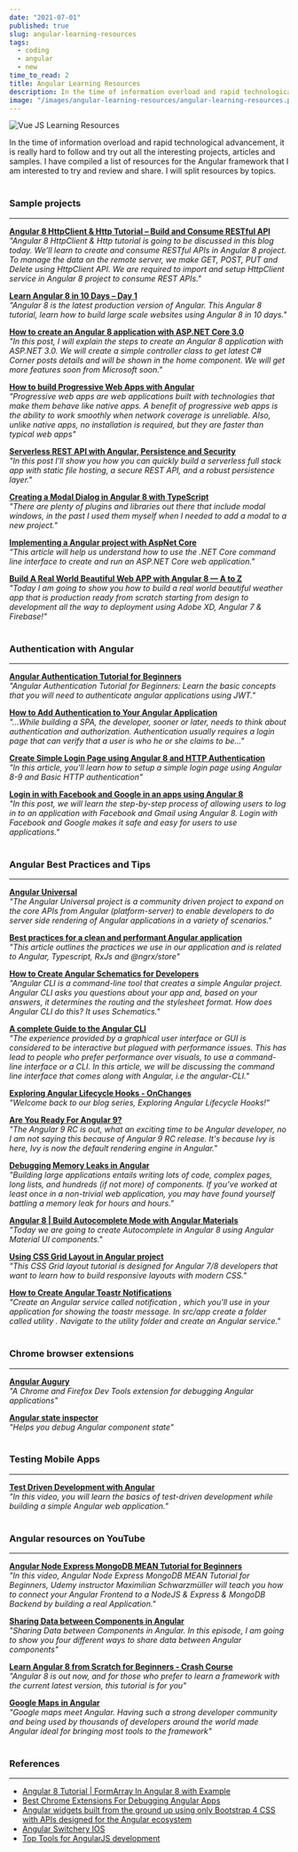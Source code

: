 ```yaml
---
date: "2021-07-01"
published: true
slug: angular-learning-resources
tags:
  - coding
  - angular
  - new
time_to_read: 2
title: Angular Learning Resources
description: In the time of information overload and rapid technological advancement, it is really hard to follow and try out all the interesting projects, articles and samples. I have compiled a list of resources for the Angular framework that I am interested to try and review and share. I will split resources by topics.
image: "/images/angular-learning-resources/angular-learning-resources.png"
---
```


<img src="/images/angular-learning-resources/angular-learning-resources.png" alt="Vue JS Learning Resources"
	title="Vue JS Learning Resources" class="w-100" />

In the time of information overload and rapid technological advancement, it is really hard to follow and try out all the interesting projects, articles and samples. I have compiled a list of resources for the Angular framework that I am interested to try and review and share. I will split resources by topics.
<br>
<br>

### Sample projects

---

<PostResource
  image="/images/angular-learning-resources/p1.png"
  url="https://school.geekwall.in/p/S15Y_x7vr/angular-for-beginners-let-s-build-a-tic-tac-toe-pwa"
  title="Angular for Beginners - Let's build a Tic-Tac-Toe PWA"
  description="Learn the basics of Angular 8 by building a tic-tac-toe game from scratch...Then deploy it as an installable progressive web app (PWA). Go beyond the basics"
/>
<PostResource
  image="/images/angular-learning-resources/p2.png"
  url="http://www.teclogiq.com/blog/angular-todo-application/"
  title="Build an Angular ToDo App with Angular CLI in 6 Easy Steps"
  description="Do you want to learn how to create an Angular ToDo App? Here are 6 easy steps that will help you to create an app with little coding efforts."
  link_text = "Github repo"
  link_url = "https://github.com/sanjay-patel/angular-todo-app"
/>
<PostResource
  image="/images/angular-learning-resources/p3.png"
  url="https://codequs.com/p/rkD7M44FN/building-a-crud-application-with-angular"
  title="Building a CRUD application with Angular"
  description="In this tutorial, you'll learn how to build a CRUD application with Angular."
/>
<PostResource
  image="/images/angular-learning-resources/angular_logo.png"
  url="https://blog.bitsrc.io/component-inheritance-in-angular-acd1215d5dd8"
  title="Component Inheritance in Angular"
  description="Respect the DRY rule! Learn how to write code efficiently using component inheritance"
/>

<PostResource
  image="/images/angular-learning-resources/p4.png"
  url="https://dzone.com/articles/how-to-preview-blobs-with-http-post-and-angular-5"
  title="How to Preview Blobs With HTTP POST and Angular 5"
  description="In this quick but helpful article, a software architect documents how to upload images to a web page using Angular and HTTP POST."
/>

<PostResource
  image="/images/angular-learning-resources/p.png"
  url=""
  title=""
  description=""
/>

**[Angular 8 HttpClient & Http Tutorial – Build and Consume RESTful API](https://morioh.com/p/edce618ab14d)**<br>
_"Angular 8 HttpClient & Http tutorial is going to be discussed in this blog today. We’ll learn to create and consume RESTful APIs in Angular 8 project. To manage the data on the remote server, we make GET, POST, PUT and Delete using HttpClient API. We are required to import and setup HttpClient service in Angular 8 project to consume REST APIs."_

**[Learn Angular 8 in 10 Days – Day 1](https://morioh.com/p/f2ca487d1b4d)**<br>
_"Angular 8 is the latest production version of Angular. This Angular 8 tutorial, learn how to build large scale websites using Angular 8 in 10 days."_

**[How to create an Angular 8 application with ASP.NET Core 3.0](https://morioh.com/p/bb7bec313d4b)**<br>
_"In this post, I will explain the steps to create an Angular 8 application with ASP.NET 3.0. We will create a simple controller class to get latest C# Corner posts details and will be shown in the home component. We will get more features soon from Microsoft soon."_

**[How to build Progressive Web Apps with Angular](https://tinyurl.com/y7gc8f7v)**<br>
_"Progressive web apps are web applications built with technologies that make them behave like native apps. A benefit of progressive web apps is the ability to work smoothly when network coverage is unreliable. Also, unlike native apps, no installation is required, but they are faster than typical web apps"_

**[Serverless REST API with Angular, Persistence and Security](https://tinyurl.com/y8v7dmd2)**<br>
_"In this post I’ll show you how you can quickly build a serverless full stack app with static file hosting, a secure REST API, and a robust persistence layer."_

**[Creating a Modal Dialog in Angular 8 with TypeScript](https://morioh.com/p/f7c1eca2519e)**<br>
_"There are plenty of plugins and libraries out there that include modal windows, in the past I used them myself when I needed to add a modal to a new project."_

**[Implementing a Angular project with AspNet Core](https://tinyurl.com/y6twln4d)**<br>
_"This article will help us understand how to use the .NET Core command line interface to create and run an ASP.NET Core web application."_

**[Build A Real World Beautiful Web APP with Angular 8 — A to Z](https://morioh.com/p/90c9499be4d2)**<br>
_"Today I am going to show you how to build a real world beautiful weather app that is production ready from scratch starting from design to development all the way to deployment using Adobe XD, Angular 7 & Firebase!"_
<br>
<br>

### Authentication with Angular

---

**[Angular Authentication Tutorial for Beginners](https://codequs.com/p/rkZqonrOV/angular-authentication-tutorial-for-beginners)**<br>
_"Angular Authentication Tutorial for Beginners: Learn the basic concepts that you will need to authenticate angular applications using JWT."_

**[How to Add Authentication to Your Angular Application](https://morioh.com/p/ed3e227baa2e)**<br>
_"...While building a SPA, the developer, sooner or later, needs to think about authentication and authorization. Authentication usually requires a login page that can verify that a user is who he or she claims to be..."_

**[Create Simple Login Page using Angular 8 and HTTP Authentication](https://morioh.com/p/7da7955083ea)**<br>
_"In this article, you'll learn how to setup a simple login page using Angular 8-9 and Basic HTTP authentication"_

**[Login in with Facebook and Google in an apps using Angular 8](https://morioh.com/p/62cb11ccbf9e)**<br>
_"In this post, we will learn the step-by-step process of allowing users to log in to an application with Facebook and Gmail using Angular 8. Login with Facebook and Google makes it safe and easy for users to use applications."_
<br>
<br>

### Angular Best Practices and Tips

---

**[Angular Universal](https://github.com/angular/universal/blob/master/README.md)**<br>
_"The Angular Universal project is a community driven project to expand on the core APIs from Angular (platform-server) to enable developers to do server side rendering of Angular applications in a variety of scenarios."_

**[Best practices for a clean and performant Angular application](https://tinyurl.com/y8k2c8nn)**<br>
_"This article outlines the practices we use in our application and is related to Angular, Typescript, RxJs and @ngrx/store"_

**[How to Create Angular Schematics for Developers](https://morioh.com/p/17fc4abf1eca)**<br>
_"Angular CLI is a command-line tool that creates a simple Angular project. Angular CLI asks you questions about your app and, based on your answers, it determines the routing and the stylesheet format. How does Angular CLI do this? It uses Schematics."_

**[A complete Guide to the Angular CLI](https://morioh.com/p/4c5cadfe12b6)**<br>
_"The experience provided by a graphical user interface or GUI is considered to be interactive but plagued with performance issues. This has lead to people who prefer performance over visuals, to use a command-line interface or a CLI. In this article, we will be discussing the command line interface that comes along with Angular, i.e the angular-CLI."_

**[Exploring Angular Lifecycle Hooks - OnChanges](https://ultimatecourses.com/blog/exploring-angular-lifecycle-hooks-onchanges)**<br>
_"Welcome back to our blog series, Exploring Angular Lifecycle Hooks!"_

**[Are You Ready For Angular 9?](https://morioh.com/p/54630ff3176d)**<br>
_"The Angular 9 RC is out, what an exciting time to be Angular developer, no I am not saying this because of Angular 9 RC release. It's because Ivy is here, Ivy is now the default rendering engine in Angular."_

**[Debugging Memory Leaks in Angular](https://morioh.com/p/e4009f12c587)**<br>
_"Building large applications entails writing lots of code, complex pages, long lists, and hundreds (if not more) of components. If you’ve worked at least once in a non-trivial web application, you may have found yourself battling a memory leak for hours and hours."_

**[Angular 8 | Build Autocomplete Mode with Angular Materials](https://morioh.com/p/73ff58a9d2c9)**<br>
_"Today we are going to create Autocomplete in Angular 8 using Angular Material UI components."_

**[Using CSS Grid Layout in Angular project](https://morioh.com/p/16d26d9500c5)**<br>
_"This CSS Grid layout tutorial is designed for Angular 7/8 developers that want to learn how to build responsive layouts with modern CSS."_

**[How to Create Angular Toastr Notifications](https://tinyurl.com/y92597bl)**<br>
_"Create an Angular service called notification , which you'll use in your application for showing the toastr message. In src/app create a folder called utility . Navigate to the utility folder and create an Angular service."_
<br>
<br>

### Chrome browser extensions

---

**[Angular Augury](https://augury.rangle.io/)**<br>
_"A Chrome and Firefox Dev Tools extension for debugging Angular applications"_

**[Angular state inspector](https://tinyurl.com/y3sktkwh)**<br>
_"Helps you debug Angular component state"_
<br>
<br>

### Testing Mobile Apps

---

**[Test Driven Development with Angular](https://school.geekwall.in/p/Hk2h1hp-B/test-driven-development-with-angular)**<br>
_"In this video, you will learn the basics of test-driven development while building a simple Angular web application."_
<br>
<br>

### Angular resources on YouTube

---

**[Angular Node Express MongoDB MEAN Tutorial for Beginners](https://codequs.com/p/HJEKLQNSB/angular-node-express-mongodb-mean-tutorial-for-beginners)**<br>
_"In this video, Angular Node Express MongoDB MEAN Tutorial for Beginners, Udemy instructor Maximilian Schwarzmüller will teach you how to connect your Angular Frontend to a NodeJS & Express & MongoDB Backend by building a real Application."_

**[Sharing Data between Components in Angular](https://school.geekwall.in/p/S1dUX1ZLr/sharing-data-between-components-in-angular)**<br>
_"Sharing Data between Components in Angular. In this episode, I am going to show you four different ways to share data between Angular components"_

**[Learn Angular 8 from Scratch for Beginners - Crash Course](https://tinyurl.com/y7nahnwg)**<br>
_"Angular 8 is out now, and for those who prefer to learn a framework with the current latest version, this tutorial is for you"_

**[Google Maps in Angular](https://tinyurl.com/yc8urbnh)**<br>
_"Google maps meet Angular. Having such a strong developer community and being used by thousands of developers around the world made Angular ideal for bringing most tools to the framework"_
<br>
<br>

### References

---

- [Angular 8 Tutorial | FormArray In Angular 8 with Example](https://morioh.com/p/dc64d2d22774)
- [Best Chrome Extensions For Debugging Angular Apps](https://tinyurl.com/y3sktkwh)
- [Angular widgets built from the ground up using only Bootstrap 4 CSS with APIs designed for the Angular ecosystem](https://ng-bootstrap.github.io/)
- [Angular Switchery IOS](https://github.com/zainzafar90/angular-switchery-ios#readme)
- [Top Tools for AngularJS development](https://dzone.com/articles/top-tools-for-angularjs-development)
